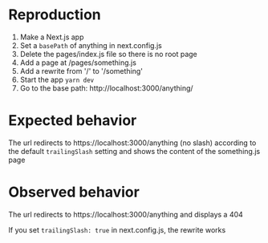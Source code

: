 # Reproduction
1. Make a Next.js app
1. Set a `basePath` of anything in next.config.js
1. Delete the pages/index.js file so there is no root page
1. Add a page at /pages/something.js
1. Add a rewrite from '/' to '/something'
1. Start the app `yarn dev`
1. Go to the base path: http://localhost:3000/anything/

# Expected behavior
The url redirects to https://localhost:3000/anything (no slash) according to the default `trailingSlash` setting and shows the content of the something.js page

# Observed behavior
The url redirects to https://localhost:3000/anything and displays a 404

If you set `trailingSlash: true` in next.config.js, the rewrite works
